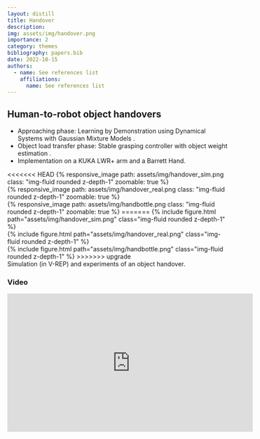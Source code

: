 ```yaml
---
layout: distill
title: Handover
description: 
img: assets/img/handover.png
importance: 2
category: themes
bibliography: papers.bib
date: 2022-10-15
authors:
  - name: See references list
    affiliations:
      name: See references list
---
```


## Human-to-robot object handovers
* Approaching phase: Learning by Demonstration using Dynamical Systems with Gaussian Mixture Models <d-cite key="Sidiropoulos2019"></d-cite>.
* Object load transfer phase: Stable grasping controller with object weight estimation <d-cite key="Psomopoulou2015,Psomopoulou2015b,Psomopoulou2014"></d-cite>.
* Implementation on a KUKA LWR+ arm and a Barrett Hand.

<div class="row mt-3">
    <div class="col-sm mt-3 mt-md-0">
<<<<<<< HEAD
        {% responsive_image path: assets/img/handover_sim.png class: "img-fluid rounded z-depth-1" zoomable: true %}
    </div>
    <div class="col-sm mt-3 mt-md-0">
        {% responsive_image path: assets/img/handover_real.png class: "img-fluid rounded z-depth-1" zoomable: true %}
    </div>
    <div class="col-sm mt-3 mt-md-0">
        {% responsive_image path: assets/img/handbottle.png class: "img-fluid rounded z-depth-1" zoomable: true %}
=======
        {% include figure.html path="assets/img/handover_sim.png" class="img-fluid rounded z-depth-1" %}
   </div>
    <div class="col-sm mt-3 mt-md-0">
        {% include figure.html path="assets/img/handover_real.png" class="img-fluid rounded z-depth-1" %}
    </div>
    <div class="col-sm mt-3 mt-md-0">
        {% include figure.html path="assets/img/handbottle.png" class="img-fluid rounded z-depth-1" %}
>>>>>>> upgrade
    </div>
</div>
<div class="caption">
    Simulation (in V-REP) and experiments of an object handover.
</div>

### Video

<iframe width="560" height="315" src="https://www.youtube.com/embed/eWn1Kby0mK8" title="YouTube video player" frameborder="0" allow="accelerometer; autoplay; clipboard-write; encrypted-media; gyroscope; picture-in-picture" allowfullscreen></iframe>
